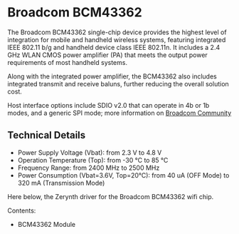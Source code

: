 # Broadcom BCM43362

The Broadcom BCM43362 single-chip device provides the highest level of integration for mobile and handheld wireless systems, featuring integrated IEEE 802.11 b/g and handheld device class IEEE 802.11n. It includes a 2.4 GHz WLAN CMOS power amplifier (PA) that meets the output power requirements of most handheld systems.

Along with the integrated power amplifier, the BCM43362 also includes integrated transmit and receive baluns, further reducing the overall solution cost.

Host interface options include SDIO v2.0 that can operate in 4b or 1b modes, and a generic SPI mode; more information on [Broadcom Community](https://community.broadcom.com)

## Technical Details


* Power Supply Voltage (Vbat): from 2.3 V to 4.8 V
* Operation Temperature (Top): from -30 °C to 85 °C
* Frequency Range: from 2400 MHz to 2500 MHz
* Power Consumption (Vbat=3.6V, Top=20°C): from 40 uA (OFF Mode) to 320 mA (Transmission Mode)

Here below, the Zerynth driver for the Broadcom BCM43362 wifi chip.

Contents:


* BCM43362 Module
<!--stackedit_data:
eyJoaXN0b3J5IjpbLTEzMjUyNDMwMzBdfQ==
-->